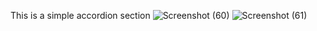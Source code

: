 This is a simple accordion section
![Screenshot (60)](https://github.com/Swarnangka01/Faq-Section-with-Accordion/assets/127179707/5be36de5-96ac-400c-9460-8aa0273cdbb0)
![Screenshot (61)](https://github.com/Swarnangka01/Faq-Section-with-Accordion/assets/127179707/70f49ec8-2ffb-474a-b2d4-659b3f50f3c3)
